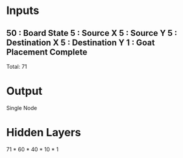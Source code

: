 # Inputs

50 : Board State
5 : Source X
5 : Source Y
5 : Destination X
5 : Destination Y
1 : Goat Placement Complete
-----------------
Total: 71


# Output
Single Node


# Hidden Layers
71 * 60 * 40 * 10 * 1
